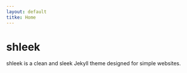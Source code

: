 ```yaml
---
layout: default
titke: Home
---
```


# shleek

shleek is a clean and sleek Jekyll theme designed for simple websites.
